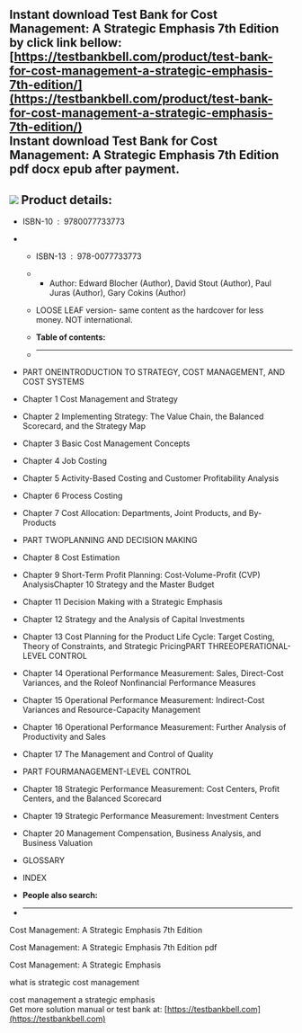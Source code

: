 Instant download **Test Bank for Cost Management: A Strategic Emphasis 7th Edition** by click link bellow:  
[https://testbankbell.com/product/test-bank-for-cost-management-a-strategic-emphasis-7th-edition/](https://testbankbell.com/product/test-bank-for-cost-management-a-strategic-emphasis-7th-edition/)  
**Instant download Test Bank for Cost Management: A Strategic Emphasis 7th Edition pdf docx epub after payment.**
-----------------------------------------------------------------------------------------------------------------


![](https://testbankbell.com/wp-content/uploads/2023/05/0077733770-5.jpg)
**Product details:**
--------------------


* ISBN-10 ‏ : ‎ 9780077733773
* * ISBN-13 ‏ : ‎ 978-0077733773
  * * Author: Edward Blocher (Author), David Stout (Author), Paul Juras (Author), Gary Cokins (Author)
   
  * LOOSE LEAF version- same content as the hardcover for less money. NOT international.
  * **Table of contents:**
  * ----------------------
 
* PART ONEINTRODUCTION TO STRATEGY, COST MANAGEMENT, AND COST SYSTEMS

* Chapter 1 Cost Management and Strategy

* Chapter 2 Implementing Strategy: The Value Chain, the Balanced Scorecard, and the Strategy Map

* Chapter 3 Basic Cost Management Concepts

* Chapter 4 Job Costing

* Chapter 5 Activity-Based Costing and Customer Profitability Analysis

* Chapter 6 Process Costing

* Chapter 7 Cost Allocation: Departments, Joint Products, and By-Products

* PART TWOPLANNING AND DECISION MAKING

* Chapter 8 Cost Estimation

* Chapter 9 Short-Term Profit Planning: Cost-Volume-Profit (CVP) AnalysisChapter 10 Strategy and the Master Budget

* Chapter 11 Decision Making with a Strategic Emphasis

* Chapter 12 Strategy and the Analysis of Capital Investments

* Chapter 13 Cost Planning for the Product Life Cycle: Target Costing, Theory of Constraints, and Strategic PricingPART THREEOPERATIONAL-LEVEL CONTROL

* Chapter 14 Operational Performance Measurement: Sales, Direct-Cost Variances, and the Roleof Nonfinancial Performance Measures

* Chapter 15 Operational Performance Measurement: Indirect-Cost Variances and Resource-Capacity Management

* Chapter 16 Operational Performance Measurement: Further Analysis of Productivity and Sales

* Chapter 17 The Management and Control of Quality

* PART FOURMANAGEMENT-LEVEL CONTROL

* Chapter 18 Strategic Performance Measurement: Cost Centers, Profit Centers, and the Balanced Scorecard

* Chapter 19 Strategic Performance Measurement: Investment Centers

* Chapter 20 Management Compensation, Business Analysis, and Business Valuation

* GLOSSARY

* INDEX
* **People also search:**
* -----------------------

Cost Management: A Strategic Emphasis 7th Edition

Cost Management: A Strategic Emphasis 7th Edition pdf

Cost Management: A Strategic Emphasis

what is strategic cost management

cost management a strategic emphasis  
 Get more solution manual or test bank at: [https://testbankbell.com](https://testbankbell.com)

